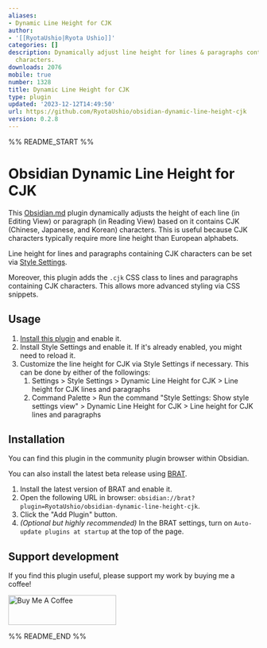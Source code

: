 ```yaml
---
aliases:
- Dynamic Line Height for CJK
author:
- '[[RyotaUshio|Ryota Ushio]]'
categories: []
description: Dynamically adjust line height for lines & paragraphs containing CJK
  characters.
downloads: 2076
mobile: true
number: 1328
title: Dynamic Line Height for CJK
type: plugin
updated: '2023-12-12T14:49:50'
url: https://github.com/RyotaUshio/obsidian-dynamic-line-height-cjk
version: 0.2.8
---
```


%% README_START %%

# Obsidian Dynamic Line Height for CJK

This [Obsidian.md](https://obsidian.md) plugin dynamically adjusts the height of each line (in Editing View) or paragraph (in Reading View) based on it contains CJK (Chinese, Japanese, and Korean) characters. This is useful because CJK characters typically require more line height than European alphabets.

Line height for lines and paragraphs containing CJK characters can be set via [Style Settings](https://github.com/mgmeyers/obsidian-style-settings).

Moreover, this plugin adds the `.cjk` CSS class to lines and paragraphs containing CJK characters. This allows more advanced styling via CSS snippets.

## Usage

1. [Install this plugin](#installation) and enable it.
2. Install Style Settings and enable it. If it's already enabled, you might need to reload it.
3. Customize the line height for CJK via Style Settings if necessary. This can be done by either of the followings:
    1. Settings > Style Settings > Dynamic Line Height for CJK > Line height for CJK lines and paragraphs
    2. Command Palette > Run the command "Style Settings: Show style settings view" > Dynamic Line Height for CJK > Line height for CJK lines and paragraphs

## Installation

You can find this plugin in the community plugin browser within Obsidian.

You can also install the latest beta release using [BRAT](https://github.com/TfTHacker/obsidian42-brat).

1. Install the latest version of BRAT and enable it.
2. Open the following URL in browser: `obsidian://brat?plugin=RyotaUshio/obsidian-dynamic-line-height-cjk`.
3. Click the "Add Plugin" button.
4. _(Optional but highly recommended)_ In the BRAT settings, turn on `Auto-update plugins at startup` at the top of the page.

## Support development

If you find this plugin useful, please support my work by buying me a coffee!

<a href="https://www.buymeacoffee.com/ryotaushio" target="_blank"><img src="https://cdn.buymeacoffee.com/buttons/v2/default-yellow.png" alt="Buy Me A Coffee" style="height: 60px !important;width: 217px !important;" ></a>


%% README_END %%